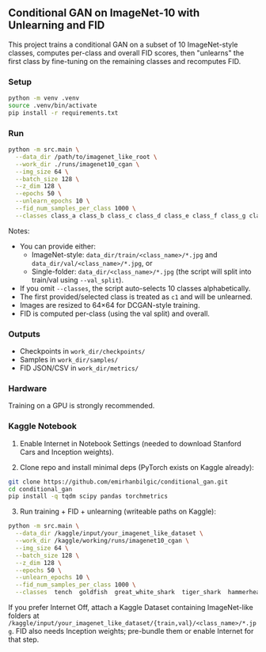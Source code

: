 ## Conditional GAN on ImageNet-10 with Unlearning and FID

This project trains a conditional GAN on a subset of 10 ImageNet-style classes, computes per-class and overall FID scores, then "unlearns" the first class by fine-tuning on the remaining classes and recomputes FID.

### Setup

```bash
python -m venv .venv
source .venv/bin/activate
pip install -r requirements.txt
```

### Run

```bash
python -m src.main \
  --data_dir /path/to/imagenet_like_root \
  --work_dir ./runs/imagenet10_cgan \
  --img_size 64 \
  --batch_size 128 \
  --z_dim 128 \
  --epochs 50 \
  --unlearn_epochs 10 \
  --fid_num_samples_per_class 1000 \
  --classes class_a class_b class_c class_d class_e class_f class_g class_h class_i class_j
```

Notes:
- You can provide either:
  - ImageNet-style: `data_dir/train/<class_name>/*.jpg` and `data_dir/val/<class_name>/*.jpg`, or
  - Single-folder: `data_dir/<class_name>/*.jpg` (the script will split into train/val using `--val_split`).
- If you omit `--classes`, the script auto-selects 10 classes alphabetically.
- The first provided/selected class is treated as `c1` and will be unlearned.
- Images are resized to 64×64 for DCGAN-style training.
- FID is computed per-class (using the val split) and overall.

### Outputs

- Checkpoints in `work_dir/checkpoints/`
- Samples in `work_dir/samples/`
- FID JSON/CSV in `work_dir/metrics/`

### Hardware

Training on a GPU is strongly recommended.

### Kaggle Notebook

1) Enable Internet in Notebook Settings (needed to download Stanford Cars and Inception weights).

2) Clone repo and install minimal deps (PyTorch exists on Kaggle already):

```bash
git clone https://github.com/emirhanbilgic/conditional_gan.git
cd conditional_gan
pip install -q tqdm scipy pandas torchmetrics
```

3) Run training + FID + unlearning (writeable paths on Kaggle):

```bash
python -m src.main \
  --data_dir /kaggle/input/your_imagenet_like_dataset \
  --work_dir /kaggle/working/runs/imagenet10_cgan \
  --img_size 64 \
  --batch_size 128 \
  --z_dim 128 \
  --epochs 50 \
  --unlearn_epochs 10 \
  --fid_num_samples_per_class 1000 \
  --classes  tench  goldfish  great_white_shark  tiger_shark  hammerhead  electric_ray  stingray  cock  hen  ostrich
```

If you prefer Internet Off, attach a Kaggle Dataset containing ImageNet-like folders at `/kaggle/input/your_imagenet_like_dataset/{train,val}/<class_name>/*.jpg`. FID also needs Inception weights; pre-bundle them or enable Internet for that step.


